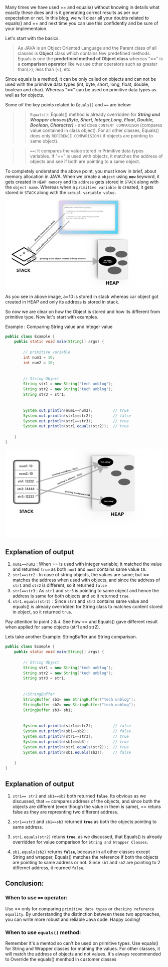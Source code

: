 Many times we have used == and equals() without knowing in details what exactly these does and is it generating correct results as per our expectation or not.  In this blog, we will clear all your doubts related to equals() and == and next time you can use this confidently and be sure of your implementaion.

Let's start with the basics. 

> As JAVA is an Object Oriented Language and the Parent class of all classes is **Object** class which contains few predefined methods. Equals is one the **predefined method of Object class** whereas "==" is a **comparison operator** like we use other operators such as greater than(>),  less than (<), etc. 

Since equals is a method, it can be only called on objects and can not be used with the primitive data types (int, byte, short, long, float, double, boolean and char). Whereas "==" can be used on primitive data types as well as for objects.

Some oif the key points related to `Equals()` and `==` are below:

>> `Equals()`: Equals() method is already overridden for ***String and Wrapper classes(Byte, Short, Integer,Long, Float, Double, Boolean, Character)*** -  and does `CONTENT COMPARISON` (compares value contained in class object). For all other classes, Equals() does only `REFERENCE COMPARISION` ( if objects are pointing to same object).

>> `==`: It compares the value stored in Primitive data types variables. If "==" is used with objects, it matches the address of objects and see if both are pointing to a same object.


To completely understand the above point, you must know in brief, about memory allocation in JAVA. When we create a `object` using **`new`** keyword, it gets created in `HEAP memory` and  its `address` gets stored in `STACK` along with the `object name`. Whereas when a `primitive variable` is created, it gets stored in `STACK` along with the `actual variable value.` 


![Tech UnBlog - JAVA memory allocation for object and primitive types](https://raw.githubusercontent.com/TechUnBlog/articles/main/blogs/difference%20between%20equals%20and%20%3D%3D.png "Tech UnBlog - JAVA memory allocation for object and primitive types")


As you see in above image, a=10 is stored in stack whereas car object got created in HEAP and only its address is stored in stack.

So now we are clear on how the Object is stored and how its different from primitive type. Now let's start with examples.

Example : Comparing String value and integer value
   
```java
public class Example {
    public static void main(String[] args) {

        // primitive variable
        int num1 = 10;
        int num2 = 10;


        // String Object
        String str1 = new String("tech unblog");
        String str2 = new String("tech unblog");
        String str3 = str1;


        System.out.println(num1==num2);         // true
        System.out.println(str1==str2);         // false
        System.out.println(str1==str3);         // true
        System.out.println(str1.equals(str2));  // true

    }
}
```

![TechUnBlog - example1 memory allocation ](https://raw.githubusercontent.com/TechUnBlog/articles/main/blogs/example1.png "TechUnBlog - example1 memory allocation")

## Explanation of output

1. `num1==num2` : When == is used with integer variable; it matched the value and returned `true` as both `num1` and `num2` contains same value `10`.
2. `str1==str2` : In case of string objects, the values are same; but == matches the address when used with objects, and since the address of `str1` and `str2` is different, so it returned `false`
3. `str1==str3` : As `str1` and `str3` is pointing to same object and hence the address is same for both objects and so it returned `true`.
4. `str1.equals(str2)` : Since `str1` and `str2` contains same value and equals() is already overridden for String class  to matches content stored in object, so it returned `true`.

Pay attention to point `2` & `4`. See how == and Equals() gave different result when applied for same objects (str1 and str2).

Lets take another Example: StringBuffer and String comparison.

```java
public class Example {
    public static void main(String[] args) {

        // String Object
        String str1 = new String("tech unblog");
        String str2 = new String("tech unblog");
        String str3 = str1;


        //StringBuffer
        StringBuffer sb1= new StringBuffer("tech unblog");
        StringBuffer sb2= new StringBuffer("tech unblog");
        StringBuffer sb3= sb1;
        
        
        System.out.println(str1==str2);         // false
        System.out.println(sb1==sb2);           // false
        System.out.println(str1==str3);         // true
        System.out.println(sb1==sb3);           // true
        System.out.println(str1.equals(str2));  // true
        System.out.println(sb1.equals(sb2));    // false

    }
}
```

## Explanation of output

1. `str1== str2` and `sb1==sb2` both returned **`false`**. Its obvious as we discussed, that `==` compares address of the objects, and since both the objects are different (even though the value in them is same), == retuns false as they are represnting two different address.

2. `str1==str3` and `sb1==sb3` returned **`true`** as both the objects pointing to same address. 

3. `str1.equals(str2)` retuns **`true`**, as we discussed, that Equals() is already overridden for value comparison for `String and Wrapper Classes`.

4. `sb1.equals(sb2)` returns **`false`**, because in all other classes except String and wrapper, Equals() matches the reference if both the objects are pointing to same address or not. Since `sb1` and `sb2` are pointing to 2 differnet address, it reurned `false`.


## Conclusion:

### When to use `==` operator:

Use == only for comparing `primitive data types` or `checking reference equality`. By understanding the distinction between these two approaches, you can write more robust and reliable Java code. Happy coding!

### When to use `equals()` method:

Remember it's a mentod so can't be used on primitive types. Use equals() for String and Wrapper classes for mathing the values. For other classes, it will match the address of objects and not values. It's always recommended to Override the equals() menthod in customer classes 

